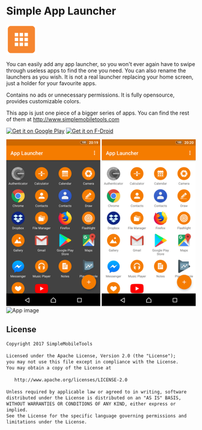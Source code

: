 # Simple App Launcher
<img alt="Logo" src="app/src/main/res/mipmap-xxxhdpi/ic_launcher.png" width="80">

You can easily add any app launcher, so you won't ever again have to swipe through useless apps to find the one you need. You can also rename the launchers as you wish. It is not a real launcher replacing your home screen, just a holder for your favourite apps.

Contains no ads or unnecessary permissions. It is fully opensource, provides customizable colors.

This app is just one piece of a bigger series of apps. You can find the rest of them at http://www.simplemobiletools.com

<a href='https://play.google.com/store/apps/details?id=com.simplemobiletools.applauncher'><img src='http://simplemobiletools.github.io/assets/public/google-play.png' alt='Get it on Google Play' height=45/></a>
<a href='https://f-droid.org/app/com.simplemobiletools.applauncher'><img src='http://simplemobiletools.github.io/assets/public/f-droid.png' alt='Get it on F-Droid' height=45 ></a>
 
<img alt="App image" src="screenshots/app.png" width="250">
<img alt="App image" src="screenshots/app_2.png" width="250">
<img alt="App image" src="screenshots/app_3.png" width="250">

License
-------
    Copyright 2017 SimpleMobileTools
    
    Licensed under the Apache License, Version 2.0 (the "License");
    you may not use this file except in compliance with the License.
    You may obtain a copy of the License at
    
       http://www.apache.org/licenses/LICENSE-2.0
    
    Unless required by applicable law or agreed to in writing, software
    distributed under the License is distributed on an "AS IS" BASIS,
    WITHOUT WARRANTIES OR CONDITIONS OF ANY KIND, either express or implied.
    See the License for the specific language governing permissions and
    limitations under the License.
